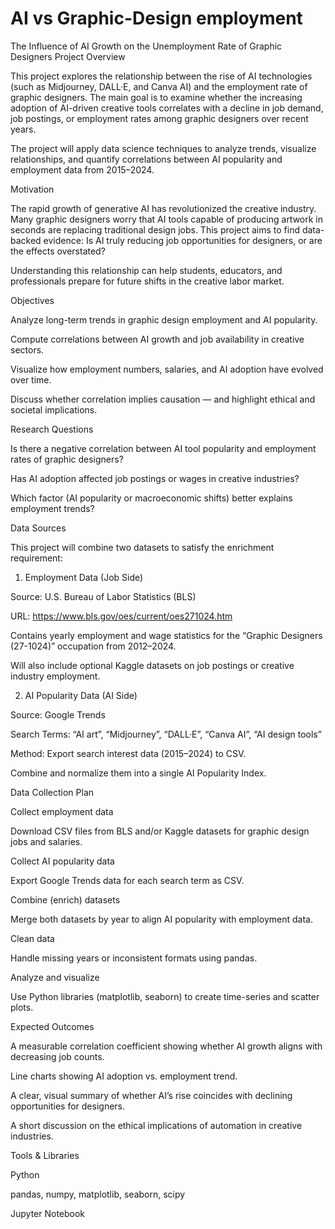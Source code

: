 # AI vs Graphic-Design employment
The Influence of AI Growth on the Unemployment Rate of Graphic Designers
Project Overview

This project explores the relationship between the rise of AI technologies (such as Midjourney, DALL·E, and Canva AI) and the employment rate of graphic designers. The main goal is to examine whether the increasing adoption of AI-driven creative tools correlates with a decline in job demand, job postings, or employment rates among graphic designers over recent years.

The project will apply data science techniques to analyze trends, visualize relationships, and quantify correlations between AI popularity and employment data from 2015–2024.

Motivation

The rapid growth of generative AI has revolutionized the creative industry. Many graphic designers worry that AI tools capable of producing artwork in seconds are replacing traditional design jobs.
This project aims to find data-backed evidence: Is AI truly reducing job opportunities for designers, or are the effects overstated?

Understanding this relationship can help students, educators, and professionals prepare for future shifts in the creative labor market.

Objectives

Analyze long-term trends in graphic design employment and AI popularity.

Compute correlations between AI growth and job availability in creative sectors.

Visualize how employment numbers, salaries, and AI adoption have evolved over time.

Discuss whether correlation implies causation — and highlight ethical and societal implications.

Research Questions

Is there a negative correlation between AI tool popularity and employment rates of graphic designers?

Has AI adoption affected job postings or wages in creative industries?

Which factor (AI popularity or macroeconomic shifts) better explains employment trends?

Data Sources

This project will combine two datasets to satisfy the enrichment requirement:

1. Employment Data (Job Side)

Source: U.S. Bureau of Labor Statistics (BLS)

URL: https://www.bls.gov/oes/current/oes271024.htm

Contains yearly employment and wage statistics for the “Graphic Designers (27-1024)” occupation from 2012–2024.

Will also include optional Kaggle datasets on job postings or creative industry employment.

2. AI Popularity Data (AI Side)

Source: Google Trends

Search Terms: “AI art”, “Midjourney”, “DALL·E”, “Canva AI”, “AI design tools”

Method: Export search interest data (2015–2024) to CSV.

Combine and normalize them into a single AI Popularity Index.

Data Collection Plan

Collect employment data

Download CSV files from BLS and/or Kaggle datasets for graphic design jobs and salaries.

Collect AI popularity data

Export Google Trends data for each search term as CSV.

Combine (enrich) datasets

Merge both datasets by year to align AI popularity with employment data.

Clean data

Handle missing years or inconsistent formats using pandas.

Analyze and visualize

Use Python libraries (matplotlib, seaborn) to create time-series and scatter plots.

Expected Outcomes

A measurable correlation coefficient showing whether AI growth aligns with decreasing job counts.

Line charts showing AI adoption vs. employment trend.

A clear, visual summary of whether AI’s rise coincides with declining opportunities for designers.

A short discussion on the ethical implications of automation in creative industries.

Tools & Libraries

Python

pandas, numpy, matplotlib, seaborn, scipy

Jupyter Notebook
